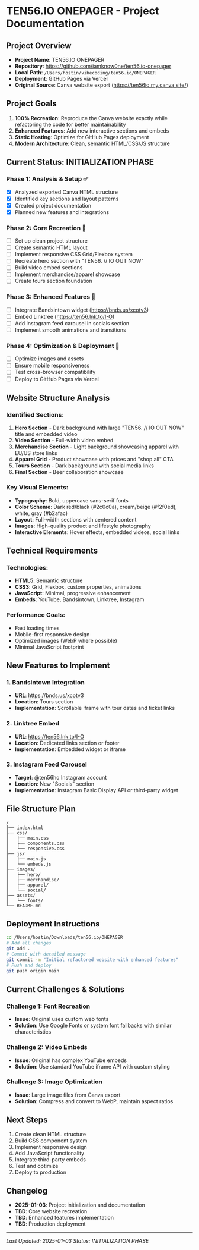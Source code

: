 # TEN56.IO ONEPAGER - Project Documentation

## Project Overview
- **Project Name**: TEN56.IO ONEPAGER
- **Repository**: https://github.com/iamknow0ne/ten56.io-onepager
- **Local Path**: `/Users/hostin/vibecoding/ten56.io/ONEPAGER`
- **Deployment**: GitHub Pages via Vercel
- **Original Source**: Canva website export (https://ten56io.my.canva.site/)

## Project Goals
1. **100% Recreation**: Reproduce the Canva website exactly while refactoring the code for better maintainability
2. **Enhanced Features**: Add new interactive sections and embeds
3. **Static Hosting**: Optimize for GitHub Pages deployment
4. **Modern Architecture**: Clean, semantic HTML/CSS/JS structure

## Current Status: INITIALIZATION PHASE

### Phase 1: Analysis & Setup ✅
- [x] Analyzed exported Canva HTML structure
- [x] Identified key sections and layout patterns
- [x] Created project documentation
- [x] Planned new features and integrations

### Phase 2: Core Recreation 🚧
- [ ] Set up clean project structure
- [ ] Create semantic HTML layout
- [ ] Implement responsive CSS Grid/Flexbox system
- [ ] Recreate hero section with "TEN56. // IO OUT NOW"
- [ ] Build video embed sections
- [ ] Implement merchandise/apparel showcase
- [ ] Create tours section foundation

### Phase 3: Enhanced Features 🔄
- [ ] Integrate Bandsintown widget (https://bnds.us/xcotv3)
- [ ] Embed Linktree (https://ten56.lnk.to/I-O)
- [ ] Add Instagram feed carousel in socials section
- [ ] Implement smooth animations and transitions

### Phase 4: Optimization & Deployment 🔄
- [ ] Optimize images and assets
- [ ] Ensure mobile responsiveness
- [ ] Test cross-browser compatibility
- [ ] Deploy to GitHub Pages via Vercel

## Website Structure Analysis

### Identified Sections:
1. **Hero Section** - Dark background with large "TEN56. // IO OUT NOW" title and embedded video
2. **Video Section** - Full-width video embed 
3. **Merchandise Section** - Light background showcasing apparel with EU/US store links
4. **Apparel Grid** - Product showcase with prices and "shop all" CTA
5. **Tours Section** - Dark background with social media links
6. **Final Section** - Beer collaboration showcase

### Key Visual Elements:
- **Typography**: Bold, uppercase sans-serif fonts
- **Color Scheme**: Dark red/black (#2c0c0a), cream/beige (#f2f0ed), white, gray (#b2afac)
- **Layout**: Full-width sections with centered content
- **Images**: High-quality product and lifestyle photography
- **Interactive Elements**: Hover effects, embedded videos, social links

## Technical Requirements

### Technologies:
- **HTML5**: Semantic structure
- **CSS3**: Grid, Flexbox, custom properties, animations
- **JavaScript**: Minimal, progressive enhancement
- **Embeds**: YouTube, Bandsintown, Linktree, Instagram

### Performance Goals:
- Fast loading times
- Mobile-first responsive design
- Optimized images (WebP where possible)
- Minimal JavaScript footprint

## New Features to Implement

### 1. Bandsintown Integration
- **URL**: https://bnds.us/xcotv3
- **Location**: Tours section
- **Implementation**: Scrollable iframe with tour dates and ticket links

### 2. Linktree Embed
- **URL**: https://ten56.lnk.to/I-O
- **Location**: Dedicated links section or footer
- **Implementation**: Embedded widget or iframe

### 3. Instagram Feed Carousel
- **Target**: @ten56hq Instagram account
- **Location**: New "Socials" section
- **Implementation**: Instagram Basic Display API or third-party widget

## File Structure Plan
```
/
├── index.html
├── css/
│   ├── main.css
│   ├── components.css
│   └── responsive.css
├── js/
│   ├── main.js
│   └── embeds.js
├── images/
│   ├── hero/
│   ├── merchandise/
│   ├── apparel/
│   └── social/
├── assets/
│   └── fonts/
└── README.md
```

## Deployment Instructions
```bash
cd /Users/hostin/Downloads/ten56.io/ONEPAGER
# Add all changes
git add .
# Commit with detailed message
git commit -m "Initial refactored website with enhanced features"
# Push and deploy
git push origin main
```

## Current Challenges & Solutions

### Challenge 1: Font Recreation
- **Issue**: Original uses custom web fonts
- **Solution**: Use Google Fonts or system font fallbacks with similar characteristics

### Challenge 2: Video Embeds
- **Issue**: Original has complex YouTube embeds
- **Solution**: Use standard YouTube iframe API with custom styling

### Challenge 3: Image Optimization
- **Issue**: Large image files from Canva export
- **Solution**: Compress and convert to WebP, maintain aspect ratios

## Next Steps
1. Create clean HTML structure
2. Build CSS component system
3. Implement responsive design
4. Add JavaScript functionality
5. Integrate third-party embeds
6. Test and optimize
7. Deploy to production

## Changelog
- **2025-01-03**: Project initialization and documentation
- **TBD**: Core website recreation
- **TBD**: Enhanced features implementation
- **TBD**: Production deployment

---
*Last Updated: 2025-01-03*
*Status: INITIALIZATION PHASE*